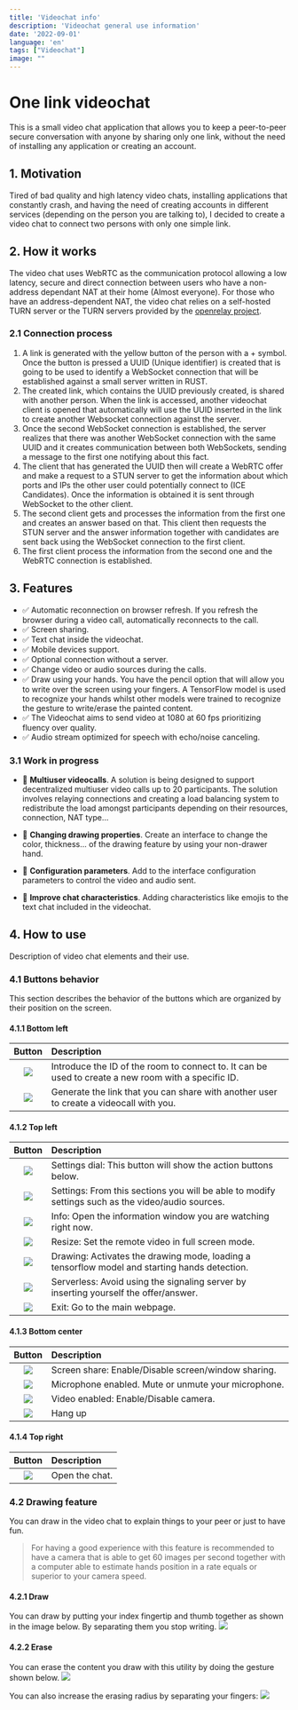 ```yaml
---
title: 'Videochat info'
description: 'Videochat general use information'
date: '2022-09-01'
language: 'en'
tags: ["Videochat"]
image: ""
---
```


# One link videochat
This is a small video chat application that allows you to keep a peer-to-peer secure conversation with anyone by sharing only one link, without the need of installing any application or creating an account.

## 1. Motivation
Tired of bad quality and high latency video chats, installing applications that constantly crash, and having the need of creating accounts in different services (depending on the person you are talking to), I decided to create a video chat to connect two persons with only one simple link.

## 2. How it works
The video chat uses WebRTC as the communication protocol allowing a low latency, secure and direct connection between users who have a non-address dependant NAT at their home (Almost everyone). For those who have an address-dependent NAT, the video chat relies on a self-hosted TURN server or the TURN servers provided by the [openrelay project](https://www.metered.ca/tools/openrelay/).

### 2.1 Connection process
1. A link is generated with the yellow button of the person with a + symbol. Once the button is pressed a UUID (Unique identifier) is created that is going to be used to identify a WebSocket connection that will be established against a small server written in RUST.
2. The created link, which contains the UUID previously created, is shared with another person. When the link is accessed, another videochat client is opened that automatically will use the UUID inserted in the link to create another Websocket connection against the server. 
3. Once the second WebSocket connection is established, the server realizes that there was another WebSocket connection with the same UUID and it creates communication between both WebSockets, sending a message to the first one notifying about this fact.
4. The client that has generated the UUID then will create a WebRTC offer and make a request to a STUN server to get the information about which ports and IPs the other user could potentially connect to (ICE Candidates). Once the information is obtained it is sent through WebSocket to the other client.
5. The second client gets and processes the information from the first one and creates an answer based on that. This client then requests the STUN server and the answer information together with candidates are sent back using the WebSocket connection to the first client.
6. The first client process the information from the second one and the WebRTC connection is established.


## 3. Features


- :white_check_mark: Automatic reconnection on browser refresh. If you refresh the browser during a video call, automatically reconnects to the call.
- :white_check_mark: Screen sharing.
- :white_check_mark: Text chat inside the videochat.
- :white_check_mark: Mobile devices support.
- :white_check_mark: Optional connection without a server.
- :white_check_mark: Change video or audio sources during the calls.
- :white_check_mark: Draw using your hands. You have the pencil option that will allow you to write over the screen using your fingers. A TensorFlow model is used to recognize your hands whilst other models were trained to recognize the gesture to write/erase the painted content.
- :white_check_mark: The Videochat aims to send video at 1080 at 60 fps prioritizing fluency over quality.
- :white_check_mark: Audio stream optimized for speech with echo/noise canceling.

### 3.1 Work in progress
- :construction: **Multiuser videocalls**. A solution is being designed to support decentralized multiuser video calls up to 20 participants. The solution involves relaying connections and creating a load balancing system to redistribute the load amongst participants depending on their resources, connection, NAT type...
- :construction: **Changing drawing properties**. Create an interface to change the color, thickness... of the drawing feature by using your non-drawer hand.
- :construction: **Configuration parameters**. Add to the interface configuration parameters to control the video and audio sent.

- :construction: **Improve chat characteristics**. Adding characteristics like emojis to the text chat included in the videochat.

## 4. How to use
Description of video chat elements and their use.

### 4.1 Buttons behavior
This section describes the behavior of the buttons which are organized by their position on the screen.
#### 4.1.1 Bottom left
Button            |  Description
:-------------------------:|:-------------------------
![](/assets/img/blog/videochat-info/2022-09-03-14-36-16.png) |Introduce the ID of the room to connect to. It can be used to create a new room with a specific ID.
![](/assets/img/blog/videochat-info/2022-09-03-14-36-28.png) |Generate the link that you can share with another user to create a videocall with you.

#### 4.1.2 Top left
Button            |  Description
:-------------------------:|:-------------------------
![](/assets/img/blog/videochat-info/2022-09-03-14-36-48.png) |Settings dial: This button will show the action buttons below.
![](/assets/img/blog/videochat-info/2022-09-03-14-37-16.png) |Settings: From this sections you will be able to modify settings such as the video/audio sources.
![](/assets/img/blog/videochat-info/2022-09-03-14-37-31.png) |Info: Open the information window you are watching right now.
![](/assets/img/blog/videochat-info/2022-09-03-14-38-02.png) |Resize: Set the remote video in full screen mode.
![](/assets/img/blog/videochat-info/2022-09-03-14-38-18.png) |Drawing: Activates the drawing mode, loading a tensorflow model and starting hands detection.
![](/assets/img/blog/videochat-info/2022-09-03-14-38-28.png) |Serverless: Avoid using the signaling server by inserting yourself the offer/answer.
![](/assets/img/blog/videochat-info/2022-09-03-14-38-36.png) |Exit: Go to the main webpage.

#### 4.1.3 Bottom center
Button            |  Description
:-------------------------:|:-------------------------
![](/assets/img/blog/videochat-info/2022-09-03-15-08-18.png) |Screen share: Enable/Disable screen/window sharing.
![](/assets/img/blog/videochat-info/2022-09-03-15-08-42.png) |Microphone enabled. Mute or unmute your microphone.
![](/assets/img/blog/videochat-info/2022-09-03-15-09-06.png) |Video enabled: Enable/Disable camera.
![](/assets/img/blog/videochat-info/2022-09-03-15-10-22.png) |Hang up

#### 4.1.4 Top right
Button            |  Description
:-------------------------:|:-------------------------
![](/assets/img/blog/videochat-info/2022-09-03-15-10-06.png) |Open the chat.

### 4.2 Drawing feature
You can draw in the video chat to explain things to your peer or just to have fun. 
> For having a good experience with this feature is recommended to have a camera that is able to get 60 images per second together with a computer able to estimate hands position in a rate equals or superior to your camera speed. 

#### 4.2.1 Draw
You can draw by putting your index fingertip and thumb together as shown in the image below. By separating them you stop writing.
![](/assets/img/blog/videochat-info/2022-09-03-15-25-22.png) 

#### 4.2.2 Erase
You can erase the content you draw with this utility by doing the gesture shown below.
![](/assets/img/blog/videochat-info/2022-09-03-15-27-06.png) 

You can also increase the erasing radius by separating your fingers:
![](/assets/img/blog/videochat-info/2022-09-03-15-27-39.png) 